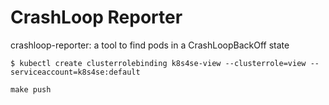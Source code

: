# CrashLoop Reporter

crashloop-reporter: a tool to find pods in a CrashLoopBackOff state

    $ kubectl create clusterrolebinding k8s4se-view --clusterrole=view --serviceaccount=k8s4se:default
    
    make push
    

